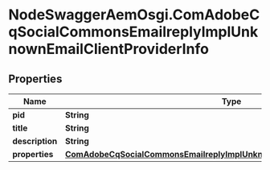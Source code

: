 # NodeSwaggerAemOsgi.ComAdobeCqSocialCommonsEmailreplyImplUnknownEmailClientProviderInfo

## Properties

Name | Type | Description | Notes
------------ | ------------- | ------------- | -------------
**pid** | **String** |  | [optional] 
**title** | **String** |  | [optional] 
**description** | **String** |  | [optional] 
**properties** | [**ComAdobeCqSocialCommonsEmailreplyImplUnknownEmailClientProviderProperties**](ComAdobeCqSocialCommonsEmailreplyImplUnknownEmailClientProviderProperties.md) |  | [optional] 


